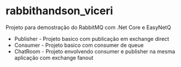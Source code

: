 # rabbithandson_viceri

Projeto para demostração do RabbitMQ com .Net Core e EasyNetQ

- Publisher - Projeto basico com publicação em exchange direct
- Consumer - Projeto basico com consumer de queue
- ChatRoom - Projeto envolvendo consumer e publisher na mesma aplicação com exchange fanout
